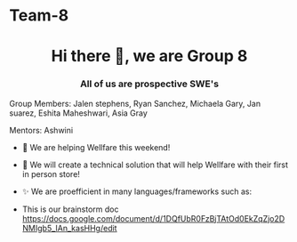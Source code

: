 # Team-8

<h1 align="center">Hi there 👋, we are Group 8</h1>
<h3 align="center">All of us are prospective SWE's </h3>                            
                                           
Group Members: Jalen stephens, Ryan Sanchez, Michaela Gary, Jan suarez, Eshita Maheshwari, Asia Gray

Mentors: Ashwini 

- 🔭 We are helping Wellfare this weekend!
- 🌱 We will create a technical solution that will help Wellfare with their first in person store!
- ✨ We are proefficient in many languages/frameworks such as: 


- This is our brainstorm doc https://docs.google.com/document/d/1DQfUbR0FzBjTAtOd0EkZqZjo2DNMIgb5_IAn_kasHHg/edit 